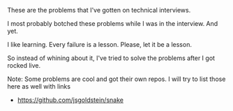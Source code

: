 These are the problems that I've gotten on technical interviews.

I most probably botched these problems while I was in the interview.
And yet.

I like learning. Every failure is a lesson. Please, let it be a lesson.

So instead of whining about it, I've tried to solve the problems after I got rocked live.

Note: Some problems are cool and got their own repos. I will try to list those here as well with links
- https://github.com/jsgoldstein/snake
